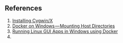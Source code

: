 ## References

1. [Installing Cygwin/X](https://x.cygwin.com/docs/ug/setup.html)
2. [Docker on Windows — Mounting Host Directories](https://rominirani.com/docker-on-windows-mounting-host-directories-d96f3f056a2c)
3. [Running Linux GUI Apps in Windows using Docker](http://manomarks.github.io/2015/12/03/docker-gui-windows.html)
4. ​


